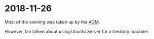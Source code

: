 # 2018-11-26

Most of the evening was taken up by the [AGM](http://wiki.wlug.org.nz/MeetingTopics.2018-11-26).

However, Ian talked about using Ubuntu Server for a Desktop machine.

